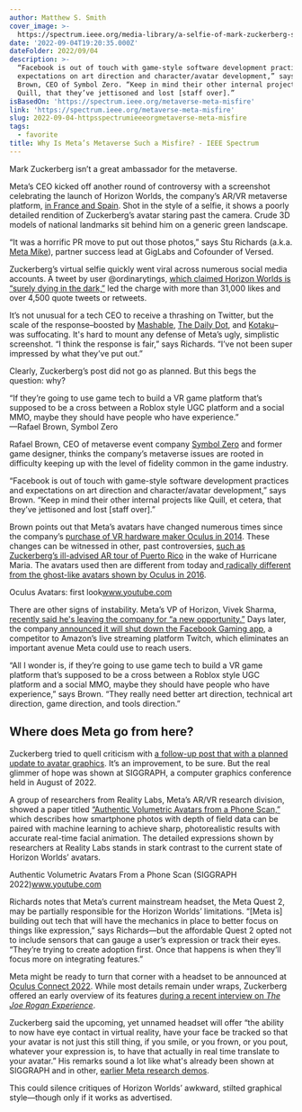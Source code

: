```yaml
---
author: Matthew S. Smith
cover_image: >-
  https://spectrum.ieee.org/media-library/a-selfie-of-mark-zuckerberg-s-avatar-in-the-metaverse-platform-horizon-worlds.jpg?id=31365998&width=1200&height=600&coordinates=0%2C125%2C0%2C125
date: '2022-09-04T19:20:35.000Z'
dateFolder: 2022/09/04
description: >-
  “Facebook is out of touch with game-style software development practices and
  expectations on art direction and character/avatar development,” says Rafael
  Brown, CEO of Symbol Zero. “Keep in mind their other internal projects like
  Quill, that they’ve jettisoned and lost [staff over].”
isBasedOn: 'https://spectrum.ieee.org/metaverse-meta-misfire'
link: 'https://spectrum.ieee.org/metaverse-meta-misfire'
slug: 2022-09-04-httpsspectrumieeeorgmetaverse-meta-misfire
tags:
  - favorite
title: Why Is Meta’s Metaverse Such a Misfire? - IEEE Spectrum
---
```

<p>Mark Zuckerberg isn’t a great ambassador for the metaverse.</p>
<p>Meta’s CEO kicked off another round of controversy with a screenshot celebrating the launch of Horizon Worlds, the company’s AR/VR metaverse platform, <a href="https://www.facebook.com/zuck/posts/pfbid036wZ6kRhzuu7rX4kKeiyhKtodHzwyujoXvCGZ8dCXQ4RXUke96PzJcxHAyVecY1mDl?__cft__%5b0%5d=AZVN3_jkwKKvP6qk_3fwvMr-1qdPR3Dg3u8rBZW2JQQgpg8_VImIOlFanh4eX4XDzc8EdCDKPV4OV_ILjEfWVk0y2RNZup5pgic7j8ViFzMV088dbafZoRC9urHEp17KW1A&amp;__tn__=%2CO%2CP-R">in France and Spain</a>. Shot in the style of a selfie, it shows a poorly detailed rendition of Zuckerberg’s avatar staring past the camera. Crude 3D models of national landmarks sit behind him on a generic green landscape.</p>
<p>“It was a horrific PR move to put out those photos,” says Stu Richards (a.k.a. <a href="https://www.hundo.xyz/stories/meet-the-metaversers-meta-mike">Meta Mike</a>), partner success lead at GigLabs and Cofounder of Versed.</p>
<p>Zuckerberg’s virtual selfie quickly went viral across numerous social media accounts. A tweet by user @ordinarytings, <a href="https://twitter.com/ordinarytings/status/1559520901443510274?cxt=HHwWhICz5ej_w6QrAAAA">which claimed Horizon Worlds is “surely dying in the dark,”</a> led the charge with more than 31,000 likes and over 4,500 quote tweets or retweets.</p>
<p>It’s not unusual for a tech CEO to receive a thrashing on Twitter, but the scale of the response–boosted by <a href="https://mashable.com/article/best-metaverse-tweets">Mashable</a>, <a href="https://www.dailydot.com/debug/mark-zuckerberg-metaverse-selfie-horizon-worlds/">The Daily Dot</a>, and <a href="https://kotaku.com/metaverse-meta-facebook-selfie-vr-zuckerberg-ugly-1849424613">Kotaku</a>–was suffocating. It's hard to mount any defense of Meta’s ugly, simplistic screenshot. “I think the response is fair,” says Richards. “I’ve not been super impressed by what they’ve put out.”</p>
<p>Clearly, Zuckerberg’s post did not go as planned. But this begs the question: why?</p>
<p>“If they’re going to use game tech to build a VR game platform that’s supposed to be a cross between a Roblox style UGC platform and a social MMO, maybe they should have people who have experience.”<br/>
—Rafael Brown, Symbol Zero</p>
<p>Rafael Brown, CEO of metaverse event company <a href="https://www.symbolzero.com/">Symbol Zero</a> and former game designer, thinks the company’s metaverse issues are rooted in difficulty keeping up with the level of fidelity common in the game industry.</p>
<p>“Facebook is out of touch with game-style software development practices and expectations on art direction and character/avatar development,” says Brown. “Keep in mind their other internal projects like Quill, et cetera, that they’ve jettisoned and lost [staff over].”</p>
<p>Brown points out that Meta’s avatars have changed numerous times since the company’s <a href="https://about.fb.com/news/2014/03/facebook-to-acquire-oculus/">purchase of VR hardware maker Oculus in 2014</a>. These changes can be witnessed in other, past controversies, <a href="https://www.youtube.com/watch?v=z8q2BQOGRGE">such as Zuckerberg’s ill-advised AR tour of Puerto Rico</a> in the wake of Hurricane Maria. The avatars used then are different from today and<a href="https://www.youtube.com/watch?v=qOfpu4RUjuo&amp;t=1s"> radically different from the ghost-like avatars shown by Oculus in 2016</a>.</p>
<p>Oculus Avatars: first look<a href="https://www.youtube.com/watch?v=qOfpu4RUjuo">www.youtube.com</a></p>
<p>There are other signs of instability. Meta’s VP of Horizon, Vivek Sharma<a href="https://www.reuters.com/technology/meta-head-virtual-reality-platform-horizon-leaving-company-2022-08-26/">, recently said he's leaving the company for “a new opportunity.”</a> Days later, the company<a href="https://techcrunch.com/2022/08/30/meta-shutting-down-facebook-gaming-app/"> announced it will shut down the Facebook Gaming app</a>, a competitor to Amazon’s live streaming platform Twitch, which eliminates an important avenue Meta could use to reach users.</p>
<p>“All I wonder is, if they’re going to use game tech to build a VR game platform that’s supposed to be a cross between a Roblox style UGC platform and a social MMO, maybe they should have people who have experience,” says Brown. “They really need better art direction, technical art direction, game direction, and tools direction.”</p>
<h2>Where does Meta go from here?</h2>
<p>Zuckerberg tried to quell criticism with <a href="https://www.instagram.com/p/Chc8I1VBzk6/?utm_source=ig_embed&amp;ig_rid=f51c6c6e-e5df-46f4-a561-7816f6804f38">a follow-up post that with a planned update to avatar graphics</a>. It’s an improvement, to be sure. But the real glimmer of hope was shown at SIGGRAPH, a computer graphics conference held in August of 2022.</p>
<p>A group of researchers from Reality Labs, Meta’s AR/VR research division, showed a paper titled <a href="https://drive.google.com/file/d/1i4NJKAggS82wqMamCJ1OHRGgViuyoY6R/view">“Authentic Volumetric Avatars from a Phone Scan,”</a> which describes how smartphone photos with depth of field data can be paired with machine learning to achieve sharp, photorealistic results with accurate real-time facial animation. The detailed expressions shown by researchers at Reality Labs stands in stark contrast to the current state of Horizon Worlds’ avatars.</p>
<p>Authentic Volumetric Avatars From a Phone Scan (SIGGRAPH 2022)<a href="https://www.youtube.com/watch?v=t7_TMD7v0Xs">www.youtube.com</a></p>
<p>Richards notes that Meta’s current mainstream headset, the Meta Quest 2, may be partially responsible for the Horizon Worlds’ limitations. “[Meta is] building out tech that will have the mechanics in place to better focus on things like expression,” says Richards—but the affordable Quest 2 opted not to include sensors that can gauge a user’s expression or track their eyes. “They’re trying to create adoption first. Once that happens is when they’ll focus more on integrating features.”</p>
<p>Meta might be ready to turn that corner with a headset to be announced at <a href="https://www.reddit.com/r/OculusQuest/comments/wlxxhu/when_is_oculusfacebookmeta_connect_2022/">Oculus Connect 2022</a>. While most details remain under wraps, Zuckerberg offered an early overview of its features <a href="https://open.spotify.com/episode/51gxrAActH18RGhKNza598">during a recent interview on <em>The Joe Rogan Experience</em></a>.</p>
<p>Zuckerberg said the upcoming, yet unnamed headset will offer “the ability to now have eye contact in virtual reality, have your face be tracked so that your avatar is not just this still thing, if you smile, or you frown, or you pout, whatever your expression is, to have that actually in real time translate to your avatar.” His remarks sound a lot like what's already been shown at SIGGRAPH and in other, <a href="https://www.youtube.com/watch?v=w52CziLgnAc">earlier Meta research demos</a>.</p>
<p>This could silence critiques of Horizon Worlds’ awkward, stilted graphical style—though only if it works as advertised.</p>
